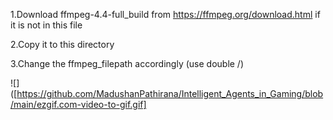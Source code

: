 1.Download ffmpeg-4.4-full_build from https://ffmpeg.org/download.html if it is not in this file 

2.Copy it to this directory 

3.Change the ffmpeg_filepath accordingly (use double /)

![]([https://github.com/MadushanPathirana/Intelligent_Agents_in_Gaming/blob/main/ezgif.com-video-to-gif.gif]
